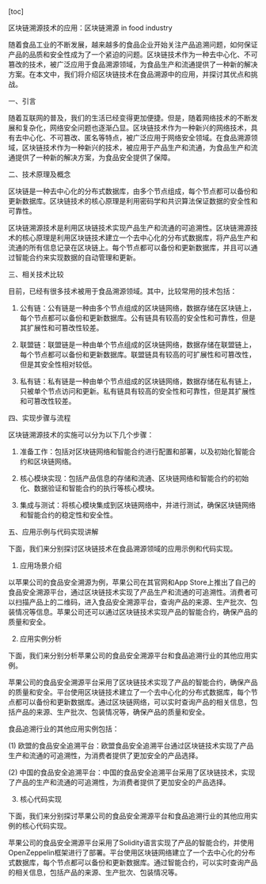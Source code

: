 
[toc]                    
                
                
区块链溯源技术的应用：区块链溯源 in food industry

随着食品工业的不断发展，越来越多的食品企业开始关注产品追溯问题，如何保证产品的品质和安全性成为了一个紧迫的问题。区块链技术作为一种去中心化、不可篡改的技术，被广泛应用于食品溯源领域，为食品生产和流通提供了一种新的解决方案。在本文中，我们将介绍区块链技术在食品溯源中的应用，并探讨其优点和挑战。

一、引言

随着互联网的普及，我们的生活已经变得更加便捷。但是，随着网络技术的不断发展和复杂化，网络安全问题也逐渐凸显。区块链技术作为一种新兴的网络技术，具有去中心化、不可篡改、匿名等特点，被广泛应用于网络安全领域。在食品溯源领域，区块链技术作为一种新兴的技术，被应用于产品生产和流通，为食品生产和流通提供了一种新的解决方案，为食品安全提供了保障。

二、技术原理及概念

区块链是一种去中心化的分布式数据库，由多个节点组成，每个节点都可以备份和更新数据库。区块链技术的核心原理是利用密码学和共识算法保证数据的安全性和可靠性。

区块链溯源技术是利用区块链技术实现产品生产和流通的可追溯性。区块链溯源技术的核心原理是利用区块链技术建立一个去中心化的分布式数据库，将产品生产和流通的所有信息记录在区块链上。每个节点都可以备份和更新数据库，并且可以通过智能合约来实现数据的自动管理和更新。

三、相关技术比较

目前，已经有很多技术被用于食品溯源领域。其中，比较常用的技术包括：

1. 公有链：公有链是一种由多个节点组成的区块链网络，数据存储在区块链上，每个节点都可以备份和更新数据库。公有链具有较高的安全性和可靠性，但是其扩展性和可篡改性较差。

2. 联盟链：联盟链是一种由单个节点组成的区块链网络，数据存储在联盟链上，每个节点都可以备份和更新数据库。联盟链具有较高的可扩展性和可篡改性，但是其安全性相对较低。

3. 私有链：私有链是一种由单个节点组成的区块链网络，数据存储在私有链上，只被单个节点访问和更新。私有链具有较高的安全性和可靠性，但是其扩展性和可篡改性较差。

四、实现步骤与流程

区块链溯源技术的实施可以分为以下几个步骤：

1. 准备工作：包括对区块链网络和智能合约进行配置和部署，以及初始化智能合约和区块链网络。

2. 核心模块实现：包括产品信息的存储和流通、区块链网络和智能合约的初始化、数据验证和智能合约的执行等核心模块。

3. 集成与测试：将核心模块集成到区块链网络中，并进行测试，确保区块链网络和智能合约的稳定性和安全性。

五、应用示例与代码实现讲解

下面，我们来分别探讨区块链技术在食品溯源领域的应用示例和代码实现。

1. 应用场景介绍

以苹果公司的食品安全溯源为例，苹果公司在其官网和App Store上推出了自己的食品安全溯源平台，通过区块链技术实现了产品生产和流通的可追溯性。消费者可以扫描产品上的二维码，进入食品安全溯源平台，查询产品的来源、生产批次、包装情况等信息。苹果公司还可以通过区块链技术实现产品的智能合约，确保产品的质量和安全。

2. 应用实例分析

下面，我们来分别分析苹果公司的食品安全溯源平台和食品追溯行业的其他应用实例。

苹果公司的食品安全溯源平台采用了区块链技术实现了产品的智能合约，确保产品的质量和安全。平台使用区块链技术建立了一个去中心化的分布式数据库，每个节点都可以备份和更新数据库。通过区块链网络，可以实时查询产品的相关信息，包括产品的来源、生产批次、包装情况等，确保产品的质量和安全。

食品追溯行业的其他应用实例包括：

(1) 欧盟的食品安全追溯平台：欧盟食品安全追溯平台通过区块链技术实现了产品生产和流通的可追溯性，为消费者提供了更加安全的产品选择。

(2) 中国的食品安全追溯平台：中国的食品安全追溯平台采用了区块链技术，实现了产品的生产和流通的可追溯性，为消费者提供了更加安全的产品选择。

3. 核心代码实现

下面，我们来分别探讨苹果公司的食品安全溯源平台和食品追溯行业的其他应用实例的核心代码实现。

苹果公司的食品安全溯源平台采用了Solidity语言实现了产品的智能合约，并使用OpenZeppelin框架进行了部署。平台使用区块链网络建立了一个去中心化的分布式数据库，每个节点都可以备份和更新数据库。通过智能合约，可以实时查询产品的相关信息，包括产品的来源、生产批次、包装情况等。

